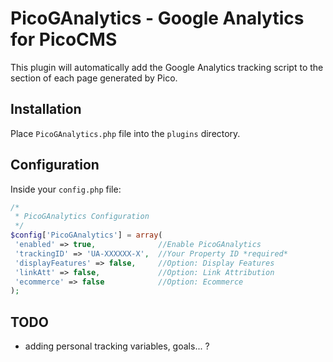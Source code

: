 PicoGAnalytics -  Google Analytics for PicoCMS
===============

This plugin will automatically add the Google Analytics tracking script to the <head> section of each page generated by Pico.

## Installation

Place `PicoGAnalytics.php` file into the `plugins` directory.

## Configuration

Inside your `config.php` file:

```php
/*
 * PicoGAnalytics Configuration
 */
$config['PicoGAnalytics'] = array(
 'enabled' => true,              //Enable PicoGAnalytics
 'trackingID' => 'UA-XXXXXX-X',  //Your Property ID *required*
 'displayFeatures' => false,     //Option: Display Features
 'linkAtt' => false,             //Option: Link Attribution
 'ecommerce' => false            //Option: Ecommerce
);
```

## TODO

- adding personal tracking variables, goals... ?
